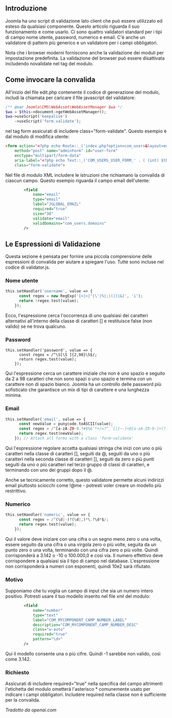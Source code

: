 <!-- Filename: J4.x:Joomla_4_Tips_and_Tricks:_Form_Validation_Basics / Display title: Validazione del modulo -->

## Introduzione

Joomla ha uno script di validazione lato client che può essere utilizzato ed esteso da qualsiasi componente. Questo articolo riguarda il suo funzionamento e come usarlo. Ci sono quattro validatori standard per i tipi di campo nome utente, password, numerico e email. C'è anche un validatore di pattern più generico e un validatore per i campi obbligatori.

Nota che i browser moderni forniscono anche la validazione dei moduli per impostazione predefinita. La validazione del browser può essere disattivata includendo novalidate nel tag del modulo.

## Come invocare la convalida

All'inizio del file edit.php contenente il codice di generazione del modulo, includi la chiamata per caricare il file javascript del validatore:

```php
/** @var Joomla\CMS\WebAsset\WebAssetManager $wa */
$wa = $this->document->getWebAssetManager();
$wa->useScript('keepalive')
    ->useScript('form.validate');
```

nel tag form assicurati di includere class="form-validate". Questo esempio è dal modulo di modifica utente:

```html
<form action="<?php echo Route::_('index.php?option=com_users&layout=edit&id=' . (int) $this->item->id); ?>"
    method="post" name="adminForm" id="user-form"
    enctype="multipart/form-data"
    aria-label="<?php echo Text::_('COM_USERS_USER_FORM_' . ( (int) $this->item->id === 0 ? 'NEW' : 'EDIT'), true); ?>"
    class="form-validate">
```

Nel file di modulo XML includere le istruzioni che richiamano la convalida di ciascun campo. Questo esempio riguarda il campo email dell'utente:

```xml
        <field
            name="email"
            type="email"
            label="JGLOBAL_EMAIL"
            required="true"
            size="30"
            validate="email"
            validDomains="com_users.domains"
        />
```

## Le Espressioni di Validazione

Questa sezione è pensata per fornire una piccola comprensione delle espressioni di convalida per aiutare a spiegare l'uso. Tutte sono incluse nel codice di validator.js.

### Nome utente

```php
this.setHandler('username', value => {
      const regex = new RegExp('[<|>|"|\'|%|;|(|)|&]', 'i');
      return !regex.test(value);
    });
```

Ecco, l'espressione cerca l'occorrenza di uno qualsiasi dei caratteri alternativi all'interno della classe di caratteri [] e restituisce false (non valido) se ne trova qualcuno.

### Password

```pnp
this.setHandler('password', value => {
      const regex = /^\S[\S ]{2,98}\S$/;
      return regex.test(value);
    });
```

Qui l'espressione cerca un carattere iniziale che non è uno spazio e seguito da 2 a 98 caratteri che non sono spazi o uno spazio e termina con un carattere non di spazio bianco. Joomla ha un controllo delle password più sofisticato che garantisce un mix di tipi di carattere e una lunghezza minima.

### Email

```php
this.setHandler('email', value => {
      const newValue = punycode.toASCII(value);
      const regex = /^[a-zA-Z0-9.!#$%&’*+/=?^_`{|}~-]+@[a-zA-Z0-9-]+(?:\.[a-zA-Z0-9-]+)*$/;
      return regex.test(newValue);
    }); // Attach all forms with a class 'form-validate'
```

Qui l'espressione regolare accetta qualsiasi stringa che inizi con uno o più caratteri nella classe di caratteri [], seguiti da @, seguiti da uno o più caratteri nella seconda classe di caratteri [], seguiti da zero o più punti seguiti da uno o più caratteri nel terzo gruppo di classi di caratteri, e terminando con uno dei gruppi dopo il @.

Anche se tecnicamente corretto, questo validatore permette alcuni indirizzi email piuttosto sciocchi come !@me - potresti voler creare un modello più restrittivo.

### Numerico

```php
this.setHandler('numeric', value => {
      const regex = /^(\d|-)?(\d|,)*\.?\d*$/;
      return regex.test(value);
    });
```

Qui il valore deve iniziare con una cifra o un segno meno zero o una volta, essere seguito da una cifra o una virgola zero o più volte, seguita da un punto zero o una volta, terminando con una cifra zero o più volte. Quindi corrisponderà a 3.142 o -10 o 100.000,0 e così via. Il numero effettivo deve corrispondere a qualsiasi sia il tipo di campo nel database. L'espressione non corrisponderà a numeri con esponenti, quindi 10e2 sarà rifiutato.

### Motivo

Supponiamo che tu voglia un campo di input che sia un numero intero positivo. Potresti usare il tuo modello inserito nel file xml del modulo:

```xml
        <field
            name="number"
            type="text"
            label="COM_MYCOMPONENT_CAMP_NUMBER_LABEL"
            description="COM_MYCOMPONENT_CAMP_NUMBER_DESC"
            class="w-auto"
            required="true"
            pattern="\d+"
        />
```

Qui il modello consente una o più cifre. Quindi -1 sarebbe non valido, così come 3.142.

### Richiesto

Assicurati di includere required="true" nella specifica del campo altrimenti l'etichetta del modulo ometterà l'asterisco * comunemente usato per indicare i campi obbligatori. Includere required nella classe non è sufficiente per la convalida.

*Tradotto da openai.com*

